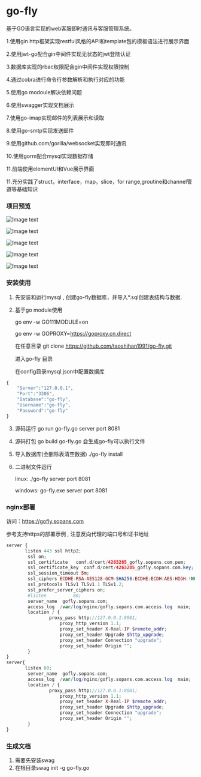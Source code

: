 # go-fly
基于GO语言实现的web客服即时通讯与客服管理系统。

1.使用gin http框架实现restful风格的API和template包的模板语法进行展示界面

2.使用jwt-go配合gin中间件实现无状态的jwt登陆认证

3.数据库实现的rbac权限配合gin中间件实现权限控制

4.通过cobra进行命令行参数解析和执行对应的功能

5.使用go modoule解决依赖问题

6.使用swagger实现文档展示

7.使用go-imap实现邮件的列表展示和读取

8.使用go-smtp实现发送邮件

9.使用github.com/gorilla/websocket实现即时通讯

10.使用gorm配合mysql实现数据存储

11.前端使用elementUI和Vue展示界面

11.充分实践了struct，interface，map，slice，for range,groutine和channel管道等基础知识

### 项目预览

![Image text](https://img2020.cnblogs.com/blog/726254/202009/726254-20200902141655838-534372058.jpg)

![Image text](https://img2020.cnblogs.com/blog/726254/202009/726254-20200902141707515-1201702349.jpg)

![Image text](https://img2020.cnblogs.com/blog/726254/202009/726254-20200902141723679-927777888.png)

![Image text](https://img2020.cnblogs.com/blog/726254/202009/726254-20200902141736713-1155907367.jpg)

![Image text](https://img2020.cnblogs.com/blog/726254/202009/726254-20200902141745935-1312775469.jpg)


### 安装使用


1. 先安装和运行mysql , 创建go-fly数据库，并导入*.sql创建表结构与数据.

2. 基于go module使用

   go env -w GO111MODULE=on
   
   go env -w GOPROXY=https://goproxy.cn,direct
   
   在任意目录 git clone https://github.com/taoshihan1991/go-fly.git
   
   进入go-fly 目录
   
   在config目录mysql.json中配置数据库
```php
{
	"Server":"127.0.0.1",
	"Port":"3306",
	"Database":"go-fly",
	"Username":"go-fly",
	"Password":"go-fly"
}
```


3. 源码运行 go run go-fly.go server port 8081

4. 源码打包 go build go-fly.go 会生成go-fly可以执行文件

5. 导入数据库(会删除表清空数据) ./go-fly install

6. 二进制文件运行
 
   linux:   ./go-fly server port 8081
   
   windows: go-fly.exe server port 8081 

### nginx部署

访问：https://gofly.sopans.com

参考支持https的部署示例 , 注意反向代理的端口号和证书地址

```php
server {
       listen 443 ssl http2;
        ssl on;
        ssl_certificate   conf.d/cert/4263285_gofly.sopans.com.pem;
        ssl_certificate_key  conf.d/cert/4263285_gofly.sopans.com.key;
        ssl_session_timeout 5m;
        ssl_ciphers ECDHE-RSA-AES128-GCM-SHA256:ECDHE:ECDH:AES:HIGH:!NULL:!aNULL:!MD5:!ADH:!RC4;
        ssl_protocols TLSv1 TLSv1.1 TLSv1.2;
        ssl_prefer_server_ciphers on;
        #listen          80; 
        server_name  gofly.sopans.com;
        access_log  /var/log/nginx/gofly.sopans.com.access.log  main;
        location / {
                proxy_pass http://127.0.0.1:8081;
                    proxy_http_version 1.1;
                    proxy_set_header X-Real-IP $remote_addr;
                    proxy_set_header Upgrade $http_upgrade;
                    proxy_set_header Connection "upgrade";
                    proxy_set_header Origin "";
        }
}
server{
       listen 80;
        server_name  gofly.sopans.com;
        access_log  /var/log/nginx/gofly.sopans.com.access.log  main;
        location / {
                proxy_pass http://127.0.0.1:8081;
                    proxy_http_version 1.1;
                    proxy_set_header X-Real-IP $remote_addr;
                    proxy_set_header Upgrade $http_upgrade;
                    proxy_set_header Connection "upgrade";
                    proxy_set_header Origin "";
        }
}
```

### 生成文档

1. 需要先安装swag
2. 在根目录swag init -g go-fly.go
